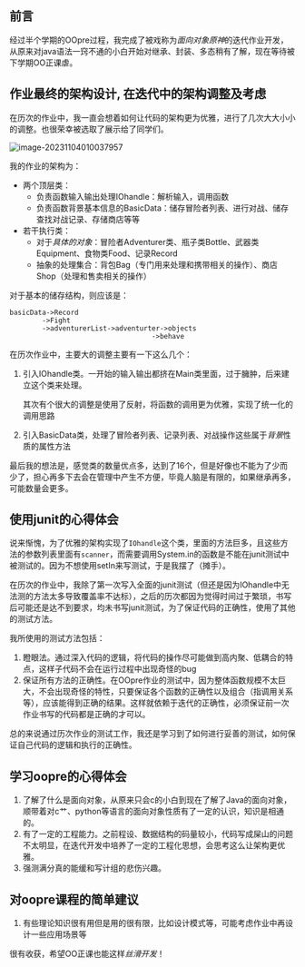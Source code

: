 ## 前言

经过半个学期的OOpre过程，我完成了被戏称为*面向对象原神*的迭代作业开发，从原来对java语法一窍不通的小白开始对继承、封装、多态稍有了解，现在等待被下学期OO正课虐。

## 作业最终的架构设计, 在迭代中的架构调整及考虑

在历次的作业中，我一直会想着如何让代码的架构更为优雅，进行了几次大大小小的调整。也很荣幸被选取了展示给了同学们。

![image-20231104010037957](https://pigkiller-011955-1319328397.cos.ap-beijing.myqcloud.com/img/202311040100039.png)

我的作业的架构为：

- 两个顶层类：
  - 负责函数输入输出处理IOhandle：解析输入，调用函数
  - 负责函数背景基本信息的BasicData：储存冒险者列表、进行对战、储存查找对战记录、存储商店等等
- 若干执行类：
  - 对于*具体的对象*：冒险者Adventurer类、瓶子类Bottle、武器类Equipment、食物类Food、记录Record
  - 抽象的处理集合：背包Bag（专门用来处理和携带相关的操作）、商店Shop（处理和售卖相关的操作）

对于基本的储存结构，则应该是：

```
basicData->Record
		->Fight
		->adventurerList->adventurter->objects
								   ->behave
```

在历次作业中，主要大的调整主要有一下这么几个：

1. 引入IOhandle类。一开始的输入输出都挤在Main类里面，过于臃肿，后来建立这个类来处理。

   其次有个很大的调整是使用了反射，将函数的调用更为优雅，实现了统一化的调用思路

2. 引入BasicData类，处理了冒险者列表、记录列表、对战操作这些属于*背景*性质的属性方法

最后我的想法是，感觉类的数量优点多，达到了16个，但是好像也不能为了少而少了，担心再多下去会在管理中产生不方便，毕竟人脑是有限的，如果继承再多，可能数量会更多。

## 使用junit的心得体会

说来惭愧，为了优雅的架构实现了`IOhandle`这个类，里面的方法巨多，且这些方法的参数列表里面有`scanner`，而需要调用System.in的函数是不能在junit测试中被测试的。因为不想使用setIn来写测试，于是我摆了（摊手）。

在历次的作业中，我除了第一次写入全面的junit测试（但还是因为IOhandle中无法测的方法太多导致覆盖率不达标），之后的历次都因为觉得时间过于繁琐，书写后可能还是达不到要求，均未书写junit测试，为了保证代码的正确性，使用了其他的测试方法。

我所使用的测试方法包括：

1. 瞪眼法。通过深入代码的逻辑，将代码的操作尽可能做到高内聚、低耦合的特点，这样子代码不会在运行过程中出现奇怪的bug
2. 保证所有方法的正确性。在OOpre作业的测试中，因为整体函数规模不太巨大，不会出现奇怪的特性，只要保证各个函数的正确性以及组合（指调用关系等），应该能得到正确的结果。这样就依赖于迭代的正确性，必须保证前一次作业书写的代码都是正确的才可以。

总的来说通过历次作业的测试工作，我还是学习到了如何进行妥善的测试，如何保证自己代码的逻辑和执行的正确性。

## 学习oopre的心得体会

1. 了解了什么是面向对象，从原来只会c的小白到现在了解了Java的面向对象，顺带着对c艹、python等语言的面向对象性质有了一定的认识，知识是相通的。
2. 有了一定的工程能力。之前程设、数据结构的码量较小，代码写成屎山的问题不太明显，在迭代开发中培养了一定的工程化思想，会思考这么让架构更优雅。
3. 强测满分真的能缓和写计组的悲伤兴趣。

## 对oopre课程的简单建议

1. 有些理论知识很有用但是用的很有限，比如设计模式等，可能考虑作业中再设计一些应用场景等

很有收获，希望OO正课也能这样*丝滑开发*！